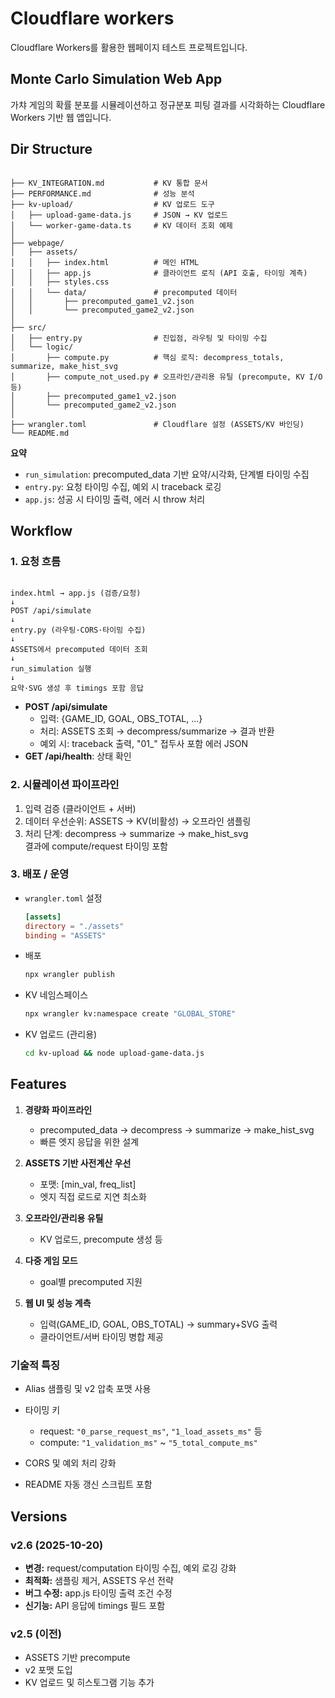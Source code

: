 # Cloudflare workers
Cloudflare Workers를 활용한 웹페이지 테스트 프로젝트입니다.

## Monte Carlo Simulation Web App
가챠 게임의 확률 분포를 시뮬레이션하고 정규분포 피팅 결과를 시각화하는 Cloudflare Workers 기반 웹 앱입니다.

## Dir Structure
```

├── KV_INTEGRATION.md           # KV 통합 문서
├── PERFORMANCE.md              # 성능 분석
├── kv-upload/                  # KV 업로드 도구
│   ├── upload-game-data.js     # JSON → KV 업로드
│   └── worker-game-data.ts     # KV 데이터 조회 예제
│
├── webpage/
│   ├── assets/
│   │   ├── index.html          # 메인 HTML
│   │   ├── app.js              # 클라이언트 로직 (API 호출, 타이밍 계측)
│   │   ├── styles.css
│   │   └── data/               # precomputed 데이터
│   │       ├── precomputed_game1_v2.json
│   │       └── precomputed_game2_v2.json
│
├── src/
│   ├── entry.py                # 진입점, 라우팅 및 타이밍 수집
│   └── logic/
│       ├── compute.py          # 핵심 로직: decompress_totals, summarize, make_hist_svg
│       ├── compute_not_used.py # 오프라인/관리용 유틸 (precompute, KV I/O 등)
│       ├── precomputed_game1_v2.json
│       └── precomputed_game2_v2.json
│
├── wrangler.toml               # Cloudflare 설정 (ASSETS/KV 바인딩)
└── README.md

```

**요약**
- `run_simulation`: precomputed_data 기반 요약/시각화, 단계별 타이밍 수집  
- `entry.py`: 요청 타이밍 수집, 예외 시 traceback 로깅  
- `app.js`: 성공 시 타이밍 출력, 에러 시 throw 처리  

## Workflow

### 1. 요청 흐름
```

index.html → app.js (검증/요청)
↓
POST /api/simulate
↓
entry.py (라우팅·CORS·타이밍 수집)
↓
ASSETS에서 precomputed 데이터 조회
↓
run_simulation 실행
↓
요약·SVG 생성 후 timings 포함 응답

````

- **POST /api/simulate**
  - 입력: {GAME_ID, GOAL, OBS_TOTAL, ...}
  - 처리: ASSETS 조회 → decompress/summarize → 결과 반환
  - 예외 시: traceback 출력, "01_" 접두사 포함 에러 JSON
- **GET /api/health**: 상태 확인

### 2. 시뮬레이션 파이프라인
1. 입력 검증 (클라이언트 + 서버)  
2. 데이터 우선순위: ASSETS → KV(비활성) → 오프라인 샘플링  
3. 처리 단계: decompress → summarize → make_hist_svg  
   결과에 compute/request 타이밍 포함  

### 3. 배포 / 운영
- `wrangler.toml` 설정
  ```toml
  [assets]
  directory = "./assets"
  binding = "ASSETS"
    ```

* 배포

  ```bash
  npx wrangler publish
  ```
* KV 네임스페이스

  ```bash
  npx wrangler kv:namespace create "GLOBAL_STORE"
  ```
* KV 업로드 (관리용)

  ```bash
  cd kv-upload && node upload-game-data.js
  ```

## Features

1. **경량화 파이프라인**

   * precomputed_data → decompress → summarize → make_hist_svg
   * 빠른 엣지 응답을 위한 설계

2. **ASSETS 기반 사전계산 우선**

   * 포맷: [min_val, freq_list]
   * 엣지 직접 로드로 지연 최소화

3. **오프라인/관리용 유틸**

   * KV 업로드, precompute 생성 등

4. **다중 게임 모드**

   * goal별 precomputed 지원

5. **웹 UI 및 성능 계측**

   * 입력(GAME_ID, GOAL, OBS_TOTAL) → summary+SVG 출력
   * 클라이언트/서버 타이밍 병합 제공

### 기술적 특징

* Alias 샘플링 및 v2 압축 포맷 사용
* 타이밍 키

  * request: `"0_parse_request_ms"`, `"1_load_assets_ms"` 등
  * compute: `"1_validation_ms"` ~ `"5_total_compute_ms"`
* CORS 및 예외 처리 강화
* README 자동 갱신 스크립트 포함

## Versions

### v2.6 (2025-10-20)

* **변경:** request/computation 타이밍 수집, 예외 로깅 강화
* **최적화:** 샘플링 제거, ASSETS 우선 전략
* **버그 수정:** app.js 타이밍 출력 조건 수정
* **신기능:** API 응답에 timings 필드 포함

### v2.5 (이전)

* ASSETS 기반 precompute
* v2 포맷 도입
* KV 업로드 및 히스토그램 기능 추가
